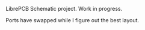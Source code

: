 LibrePCB Schematic project. Work in progress.

Ports have swapped while I figure out the best layout.
